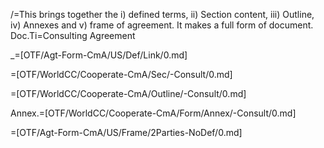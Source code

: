 /=This brings together the i) defined terms, ii) Section content, iii) Outline, iv) Annexes and v) frame of agreement.  It makes a full form of document.
Doc.Ti=Consulting Agreement

_=[OTF/Agt-Form-CmA/US/Def/Link/0.md]

=[OTF/WorldCC/Cooperate-CmA/Sec/-Consult/0.md]

=[OTF/WorldCC/Cooperate-CmA/Outline/-Consult/0.md]

Annex.=[OTF/WorldCC/Cooperate-CmA/Form/Annex/-Consult/0.md]

=[OTF/Agt-Form-CmA/US/Frame/2Parties-NoDef/0.md]